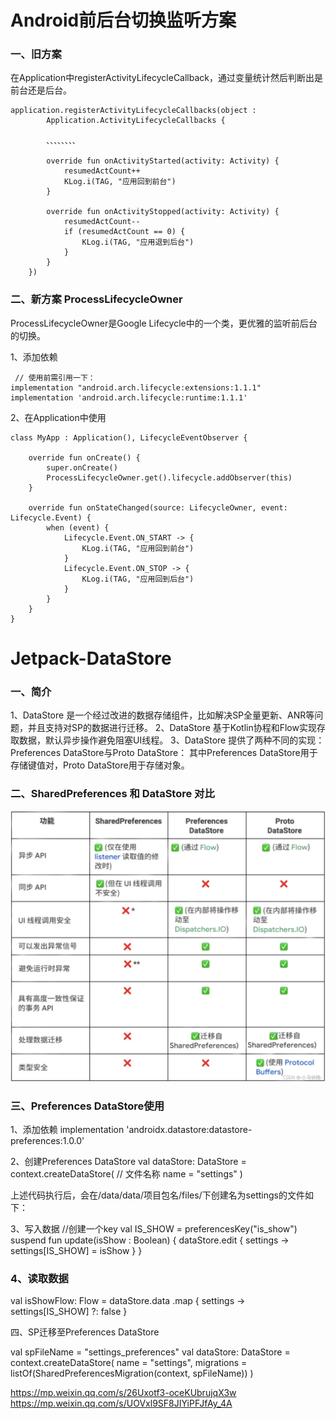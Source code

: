 # Android前后台切换监听方案

### 一、旧方案

在Application中registerActivityLifecycleCallback，通过变量统计然后判断出是前台还是后台。

    application.registerActivityLifecycleCallbacks(object :
            Application.ActivityLifecycleCallbacks {

            、、、、、、、、

            override fun onActivityStarted(activity: Activity) {
                resumedActCount++
                KLog.i(TAG, "应用回到前台")
            }

            override fun onActivityStopped(activity: Activity) {
                resumedActCount--
                if (resumedActCount == 0) {
                    KLog.i(TAG, "应用退到后台")
                }
            }
        })




### 二、新方案 ProcessLifecycleOwner

ProcessLifecycleOwner是Google Lifecycle中的一个类，更优雅的监听前后台的切换。


1、添加依赖

     // 使用前需引用一下：
    implementation "android.arch.lifecycle:extensions:1.1.1"
	implementation 'android.arch.lifecycle:runtime:1.1.1'


2、在Application中使用


    class MyApp : Application(), LifecycleEventObserver {

    	override fun onCreate() {
        	super.onCreate()
        	ProcessLifecycleOwner.get().lifecycle.addObserver(this)
    	}

    	override fun onStateChanged(source: LifecycleOwner, event: Lifecycle.Event) {
        	when (event) {
            	Lifecycle.Event.ON_START -> {
                	KLog.i(TAG, "应用回到前台")
            	}
            	Lifecycle.Event.ON_STOP -> {
                	KLog.i(TAG, "应用回到后台")
            	}
        	}
    	}
    }


# Jetpack-DataStore

### 一、简介

1、DataStore 是一个经过改进的数据存储组件，比如解决SP全量更新、ANR等问题，并且支持对SP的数据进行迁移。
2、DataStore 基于Kotlin协程和Flow实现存取数据，默认异步操作避免阻塞UI线程。
3、DataStore 提供了两种不同的实现：Preferences DataStore与Proto DataStore：
其中Preferences DataStore用于存储键值对，Proto DataStore用于存储对象。

### 二、SharedPreferences 和 DataStore 对比

![](data1.png)

### 三、Preferences DataStore使用

1、添加依赖
implementation 'androidx.datastore:datastore-preferences:1.0.0'

2、创建Preferences DataStore
val dataStore: DataStore<Preferences> = context.createDataStore(
    // 文件名称
    name = "settings"
)

上述代码执行后，会在/data/data/项目包名/files/下创建名为settings的文件如下：

3、写入数据
//创建一个key
val IS_SHOW = preferencesKey<Boolean>("is_show")
suspend fun update(isShow : Boolean) {
    dataStore.edit { settings ->
        settings[IS_SHOW] = isShow
    }
}

### 4、读取数据
val isShowFlow: Flow<Boolean> = dataStore.data
     .map { settings ->
        settings[IS_SHOW] ?: false
   }

四、SP迁移至Preferences DataStore

val spFileName = "settings_preferences"
val dataStore: DataStore<Preferences> = context.createDataStore(
    name = "settings",
    migrations = listOf(SharedPreferencesMigration(context, spFileName))
)














https://mp.weixin.qq.com/s/26Uxotf3-oceKUbrujqX3w
https://mp.weixin.qq.com/s/UOVxl9SF8JIYiPFJfAy_4A